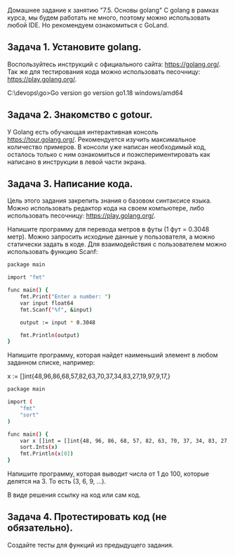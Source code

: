 Домашнее задание к занятию "7.5. Основы golang"
С golang в рамках курса, мы будем работать не много, поэтому можно использовать любой IDE. Но рекомендуем ознакомиться с GoLand.

## Задача 1. Установите golang.  
Воспользуйтесь инструкций с официального сайта: https://golang.org/.  
Так же для тестирования кода можно использовать песочницу: https://play.golang.org/.  

C:\devops\go>Go version
go version go1.18 windows/amd64

## Задача 2. Знакомство с gotour.  
У Golang есть обучающая интерактивная консоль https://tour.golang.org/. Рекомендуется изучить максимальное количество примеров. В консоли уже написан необходимый код, осталось только с ним ознакомиться и поэкспериментировать как написано в инструкции в левой части экрана.  

## Задача 3. Написание кода.  
Цель этого задания закрепить знания о базовом синтаксисе языка. Можно использовать редактор кода на своем компьютере, либо использовать песочницу: https://play.golang.org/.  

Напишите программу для перевода метров в футы (1 фут = 0.3048 метр). Можно запросить исходные данные у пользователя, а можно статически задать в коде. Для взаимодействия с пользователем можно использовать функцию Scanf:  
```bash
package main

import "fmt"

func main() {
    fmt.Print("Enter a number: ")
    var input float64
    fmt.Scanf("%f", &input)

    output := input * 0.3048

    fmt.Println(output)    
}
```
Напишите программу, которая найдет наименьший элемент в любом заданном списке, например:  

x := []int{48,96,86,68,57,82,63,70,37,34,83,27,19,97,9,17,}  
```bash
package main

import (
	"fmt"
	"sort"
)

func main() {
	var x []int = []int{48, 96, 86, 68, 57, 82, 63, 70, 37, 34, 83, 27, 19, 97, 9, 17}
	sort.Ints(x)
	fmt.Println(x[0])
}
```
Напишите программу, которая выводит числа от 1 до 100, которые делятся на 3. То есть (3, 6, 9, …).  

В виде решения ссылку на код или сам код.  

## Задача 4. Протестировать код (не обязательно).  
Создайте тесты для функций из предыдущего задания.  
